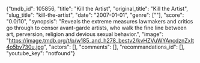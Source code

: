 {"tmdb_id": 105856, "title": "Kill the Artist", "original_title": "Kill the Artist", "slug_title": "kill-the-artist", "date": "2007-01-01", "genre": [""], "score": "0.0/10", "synopsis": "Reveals the extreme measures lawmakers and critics go through to censor avant-garde artists, who walk the fine line between art, perversion, religion and devious sexual behavior.", "image": "https://image.tmdb.org/t/p/w185_and_h278_bestv2/kvHZVuWYAncdznZxIt4o5bv730u.jpg", "actors": [], "comments": [], "recommandations_id": [], "youtube_key": "notfound"}